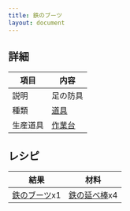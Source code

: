 ```yaml
---
title: 鉄のブーツ
layout: document
---
```

## 詳細

|項目|内容|
|---|---|
|説明|足の防具|
|種類|[道具](道具)|
|生産道具|[作業台](作業台)|

## レシピ

|結果|材料|
|---|---|
|[鉄のブーツ](鉄のブーツ)x1|[鉄の延べ棒](鉄の延べ棒)x4|
